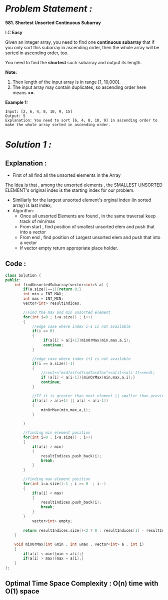 # *Problem Statement :*

**581. Shortest Unsorted Continuous Subarray**

LC **Easy**

Given an integer array, you need to find one **continuous subarray** that if you only sort this subarray in ascending order, then the whole array will be sorted in ascending order, too.

You need to find the **shortest** such subarray and output its length.

**Note:**

1. Then length of the input array is in range [1, 10,000].
2. The input array may contain duplicates, so ascending order here means **<=**.

**Example 1:**

```
Input: [2, 6, 4, 8, 10, 9, 15]
Output: 5
Explanation: You need to sort [6, 4, 8, 10, 9] in ascending order to make the whole array sorted in ascending order.

```

# *Solution 1 :*

## Explanation :

- First of all find all the unsorted elements in the Array

The Idea is that , among the unsorted elements , the SMALLEST UNSORTED ELEMENT's original index is the starting index for our problem.

- Similiarly for the largest unsorted element's orginal index (in sorted array) is last index;
- Algorithm:
    - Once all unsorted Elements are found , in the same traversal keep track of min/max
    - From start , find position of smallest unsorted elem and push that into a vector
    - From end , find position of Largest unsorted elem and push that into a vector
    - If vector empty return appropriate place holder.

## Code :

```cpp
class Solution {
public:
    int findUnsortedSubarray(vector<int>& a) {
        if(a.size()==1){return 0;}
        int min = INT_MAX;
        int max = INT_MIN;
        vector<int> resultIndices;

        //Find the max and min unsorted element
        for(int i=0 ; i<a.size() ; i++)
        {
            //edge case where index i-1 is not available
            if(i == 0)
            {
                 if(a[i] > a[i+1])minOrMax(min,max,a,i);
                 continue;
            }

            //edge case where index i+1 is not available
            if(i == a.size()-1)
            {
                //cout<<"msdfasfsdfsadfasdfax"<<a[i]<<a[i-1]<<endl;
                if (a[i] < a[i-1]){minOrMax(min,max,a,i);}
                continue;
            }

            //If it is greater than next element || smaller than previous --> it is unsorted
            if(a[i] > a[i+1] || a[i] < a[i-1])
            {
                minOrMax(min,max,a,i);
            }

        }

        //finding min element position
        for(int i=0 ; i<a.size() ; i++)
        {
            if(a[i] > min)
            {
                resultIndices.push_back(i);
                break;
            }
        }

        //finding max element position
        for(int i=a.size()-1 ; i >= 0  ; i--)
        {
            if(a[i] < max)
            {
                resultIndices.push_back(i);
                break;
            }
        }
            vector<int> empty;
        
        return resultIndices.size()<2 ? 0 : resultIndices[1] - resultIndices[0] + 1;
    }
    
    void minOrMax(int &min , int &max , vector<int> a , int i)
    {
        if(a[i] < min){min = a[i];}
        if(a[i] > max){max = a[i];}
    }
};
```

## Optimal Time Space Complexity : O(n) time with O(1) space